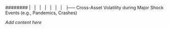 ######## |   |   |   |   |   |   |   ├── Cross-Asset Volatility during Major Shock Events (e.g., Pandemics, Crashes)

*Add content here*
